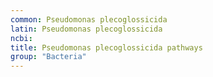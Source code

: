 ```yaml
---
common: Pseudomonas plecoglossicida
latin: Pseudomonas plecoglossicida
ncbi: 
title: Pseudomonas plecoglossicida pathways
group: "Bacteria"
---
```

